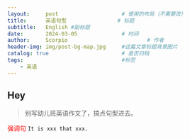 ```yaml
---
layout:     post   				    # 使用的布局（不需要改）
title:      英语句型 				# 标题 
subtitle:   English #副标题
date:       2024-03-05 				# 时间
author:     Scorpio 						# 作者
header-img: img/post-bg-map.jpg 	#这篇文章标题背景图片
catalog: true 						# 是否归档
tags:								#标签
    - 英语
---
```


## Hey
>别写幼儿班英语作文了，搞点句型进去。

<font color='red'>强调句</font>
`
It is xxx that xxx.
`
